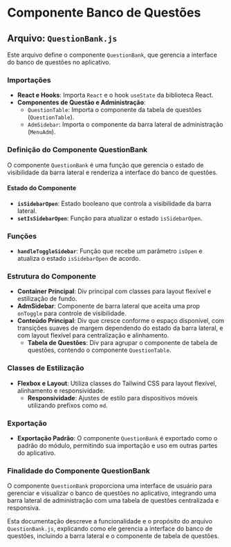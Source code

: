 # Componente Banco de Questões

## Arquivo: `QuestionBank.js`

Este arquivo define o componente `QuestionBank`, que gerencia a interface do banco de questões no aplicativo.

### Importações

- **React e Hooks**: Importa `React` e o hook `useState` da biblioteca React.
- **Componentes de Questão e Administração**:
  - `QuestionTable`: Importa o componente da tabela de questões (`QuestionTable`).
  - `AdmSidebar`: Importa o componente da barra lateral de administração (`MenuAdm`).

### Definição do Componente QuestionBank

O componente `QuestionBank` é uma função que gerencia o estado de visibilidade da barra lateral e renderiza a interface do banco de questões.

#### Estado do Componente

- **`isSidebarOpen`**: Estado booleano que controla a visibilidade da barra lateral.
- **`setIsSidebarOpen`**: Função para atualizar o estado `isSidebarOpen`.

### Funções

- **`handleToggleSidebar`**: Função que recebe um parâmetro `isOpen` e atualiza o estado `isSidebarOpen` de acordo.

### Estrutura do Componente

- **Container Principal**: Div principal com classes para layout flexível e estilização de fundo.
- **AdmSidebar**: Componente de barra lateral que aceita uma prop `onToggle` para controle de visibilidade.
- **Conteúdo Principal**: Div que cresce conforme o espaço disponível, com transições suaves de margem dependendo do estado da barra lateral, e com layout flexível para centralização e alinhamento.
  - **Tabela de Questões**: Div para agrupar o componente de tabela de questões, contendo o componente `QuestionTable`.

### Classes de Estilização

- **Flexbox e Layout**: Utiliza classes do Tailwind CSS para layout flexível, alinhamento e responsividade.
  - **Responsividade**: Ajustes de estilo para dispositivos móveis utilizando prefixos como `md`.

### Exportação

- **Exportação Padrão**: O componente `QuestionBank` é exportado como o padrão do módulo, permitindo sua importação e uso em outras partes do aplicativo.

### Finalidade do Componente QuestionBank

O componente `QuestionBank` proporciona uma interface de usuário para gerenciar e visualizar o banco de questões no aplicativo, integrando uma barra lateral de administração com uma tabela de questões centralizada e responsiva.

Esta documentação descreve a funcionalidade e o propósito do arquivo `QuestionBank.js`, explicando como ele gerencia a interface do banco de questões, incluindo a barra lateral e o componente de tabela de questões.
